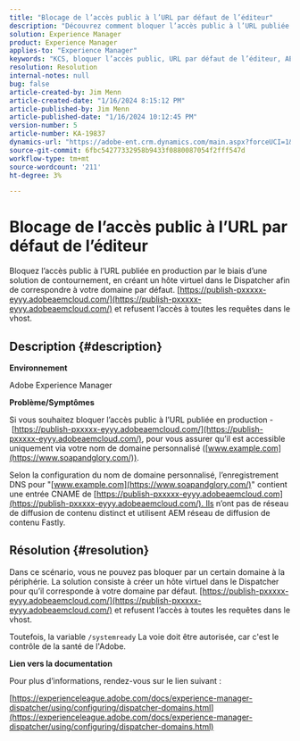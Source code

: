 ```yaml
---
title: "Blocage de l’accès public à l’URL par défaut de l’éditeur"
description: "Découvrez comment bloquer l’accès public à l’URL publiée en production dans Adobe Experience Manager."
solution: Experience Manager
product: Experience Manager
applies-to: "Experience Manager"
keywords: "KCS, bloquer l’accès public, URL par défaut de l’éditeur, AEM, Adobe Experience Manager, dépannage, Fastly, CDN, DNS, CNAME"
resolution: Resolution
internal-notes: null
bug: false
article-created-by: Jim Menn
article-created-date: "1/16/2024 8:15:12 PM"
article-published-by: Jim Menn
article-published-date: "1/16/2024 10:12:45 PM"
version-number: 5
article-number: KA-19837
dynamics-url: "https://adobe-ent.crm.dynamics.com/main.aspx?forceUCI=1&pagetype=entityrecord&etn=knowledgearticle&id=20ac51f0-abb4-ee11-a569-6045bd006268"
source-git-commit: 6fbc54277332958b9433f0880087054f2fff547d
workflow-type: tm+mt
source-wordcount: '211'
ht-degree: 3%

---
```


# Blocage de l’accès public à l’URL par défaut de l’éditeur


Bloquez l’accès public à l’URL publiée en production par le biais d’une solution de contournement, en créant un hôte virtuel dans le Dispatcher afin de correspondre à votre domaine par défaut. [https://publish-pxxxxx-eyyy.adobeaemcloud.com/](https://publish-pxxxxx-eyyy.adobeaemcloud.com/) et refusent l’accès à toutes les requêtes dans le vhost.

## Description {#description}


<b>Environnement</b>

Adobe Experience Manager

<b>Problème/Symptômes</b>

Si vous souhaitez bloquer l’accès public à l’URL publiée en production - [https://publish-pxxxxx-eyyy.adobeaemcloud.com/](https://publish-pxxxxx-eyyy.adobeaemcloud.com/), pour vous assurer qu’il est accessible uniquement via votre nom de domaine personnalisé ([www.example.com](https://www.soapandglory.com/)).

Selon la configuration du nom de domaine personnalisé, l’enregistrement DNS pour &quot;[www.example.com](https://www.soapandglory.com/)&quot; contient une entrée CNAME de [https://publish-pxxxxx-eyyy.adobeaemcloud.com](https://publish-pxxxxx-eyyy.adobeaemcloud.com/). Ils n’ont pas de réseau de diffusion de contenu distinct et utilisent AEM réseau de diffusion de contenu Fastly.


## Résolution {#resolution}


Dans ce scénario, vous ne pouvez pas bloquer par un certain domaine à la périphérie. La solution consiste à créer un hôte virtuel dans le Dispatcher pour qu’il corresponde à votre domaine par défaut. [https://publish-pxxxxx-eyyy.adobeaemcloud.com/](https://publish-pxxxxx-eyyy.adobeaemcloud.com/) et refusent l’accès à toutes les requêtes dans le vhost.

Toutefois, la variable `/systemready` La voie doit être autorisée, car c&#39;est le contrôle de la santé de l&#39;Adobe.

<b>Lien vers la documentation</b>

Pour plus d’informations, rendez-vous sur le lien suivant :

[https://experienceleague.adobe.com/docs/experience-manager-dispatcher/using/configuring/dispatcher-domains.html](https://experienceleague.adobe.com/docs/experience-manager-dispatcher/using/configuring/dispatcher-domains.html)
